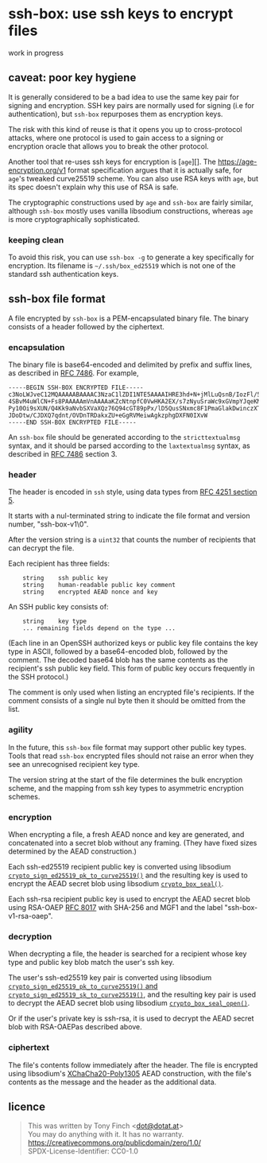 ssh-box: use ssh keys to encrypt files
======================================

work in progress


caveat: poor key hygiene
------------------------

It is generally considered to be a bad idea to use the same key pair
for signing and encryption. SSH key pairs are normally used for
signing (i.e for authentication), but `ssh-box` repurposes them as
encryption keys.

The risk with this kind of reuse is that it opens you up to
cross-protocol attacks, where one protocol is used to gain access to a
signing or encryption oracle that allows you to break the other
protocol.

Another tool that re-uses ssh keys for encryption is [`age`][]. The
https://age-encryption.org/v1 format specification argues that it is
actually safe, for `age`'s tweaked curve25519 scheme. You can also use
RSA keys with `age`, but its spec doesn't explain why this use of RSA
is safe.

The cryptographic constructions used by `age` and `ssh-box` are fairly
similar, although `ssh-box` mostly uses vanilla libsodium
constructions, whereas `age` is more cryptographically sophisticated.


### keeping clean

To avoid this risk, you can use `ssh-box -g` to generate a key
specifically for encryption. Its filename is `~/.ssh/box_ed25519`
which is not one of the standard ssh authentication keys.



ssh-box file format
-------------------

A file encrypted by `ssh-box` is a PEM-encapsulated binary file. The
binary consists of a header followed by the ciphertext.


### encapsulation

The binary file is base64-encoded and delimited by prefix and suffix
lines, as described in [RFC 7486][]. For example,

    -----BEGIN SSH-BOX ENCRYPTED FILE-----
    c3NoLWJveC12MQAAAAABAAAAC3NzaC1lZDI1NTE5AAAAIHRE3hd+N+jMlLuQsnB/IozFl/5O
    4SBvM4uWlCN+Fs8PAAAAAmVnAAAAaKZcNtnpfC0VwHKA2EX/s7zNyuSraWc9xGVmpYJqeKMC
    Py10Oi9sXUN/Q4Kk9aNvbSXVaXQz76Q94cGT89pPx/lD5QusSNxmc8F1PmaGlakDwinczXT7
    JDoDtw/CJDXQ7qdnt/OVDnTRDakxZU+eGgRVMeiwAgkzphgDXFN0IXvW
    -----END SSH-BOX ENCRYPTED FILE-----

An `ssh-box` file should be generated according to the
`stricttextualmsg` syntax, and it should be parsed according to the
`laxtextualmsg` syntax, as described in [RFC 7486][] section 3.

[RFC 7486]: https://www.rfc-editor.org/rfc/rfc7486


### header

The header is encoded in `ssh` style, using data types from [RFC 4251
section 5](https://www.rfc-editor.org/rfc/rfc4251#section-5).

It starts with a nul-terminated string to indicate the file format and
version number, "ssh-box-v1\0".

After the version string is a `uint32` that counts the number of
recipients that can decrypt the file.

Each recipient has three fields:

        string    ssh public key
        string    human-readable public key comment
        string    encrypted AEAD nonce and key

An SSH public key consists of:

        string    key type
		... remaining fields depend on the type ...

(Each line in an OpenSSH authorized keys or public key file contains
the key type in ASCII, followed by a base64-encoded blob, followed by
the comment. The decoded base64 blob has the same contents as the
recipient's ssh public key field. This form of public key occurs
frequently in the SSH protocol.)

The comment is only used when listing an encrypted file's recipients.
If the comment consists of a single nul byte then it should be omitted
from the list.


### agility

In the future, this `ssh-box` file format may support other public key
types. Tools that read `ssh-box` encrypted files should not raise an
error when they see an unrecognised recipient key type.

The version string at the start of the file determines the bulk
encryption scheme, and the mapping from ssh key types to asymmetric
encryption schemes.


### encryption

When encrypting a file, a fresh AEAD nonce and key are generated, and
concatenated into a secret blob without any framing. (They have fixed
sizes determined by the AEAD construction.)

Each ssh-ed25519 recipient public key is converted using libsodium
[`crypto_sign_ed25519_pk_to_curve25519()`][to curve25519] and the
resulting key is used to encrypt the AEAD secret blob using libsodium
[`crypto_box_seal()`][sealed box].

Each ssh-rsa recipient public key is used to encrypt the AEAD secret
blob using RSA-OAEP [RFC 8017][] with SHA-256 and MGF1 and the label
"ssh-box-v1-rsa-oaep".


### decryption

When decrypting a file, the header is searched for a recipient whose
key type and public key blob match the user's ssh key.

The user's ssh-ed25519 key pair is converted using libsodium
[`crypto_sign_ed25519_pk_to_curve25519()` and
`crypto_sign_ed25519_sk_to_curve25519()`][to curve25519], and the
resulting key pair is used to decrypt the AEAD secret blob using
libsodium [`crypto_box_seal_open()`][sealed box].

Or if the user's private key is ssh-rsa, it is used to decrypt the
AEAD secret blob with RSA-OAEPas described above.


### ciphertext

The file's contents follow immediately after the header. The file is
encrypted using libsodium's [XChaCha20-Poly1305][] AEAD construction,
with the file's contents as the message and the header as the
additional data.


[to curve25519]: https://libsodium.gitbook.io/doc/advanced/ed25519-curve25519
[sealed box]: https://libsodium.gitbook.io/doc/public-key_cryptography/sealed_boxes
[XChaCha20-Poly1305]: https://libsodium.gitbook.io/doc/secret-key_cryptography/aead/chacha20-poly1305/xchacha20-poly1305_construction
[RFC 8017]: https://www.rfc-editor.org/rfc/rfc8017

licence
-------

> This was written by Tony Finch <<dot@dotat.at>>  
> You may do anything with it. It has no warranty.  
> <https://creativecommons.org/publicdomain/zero/1.0/>  
> SPDX-License-Identifier: CC0-1.0
